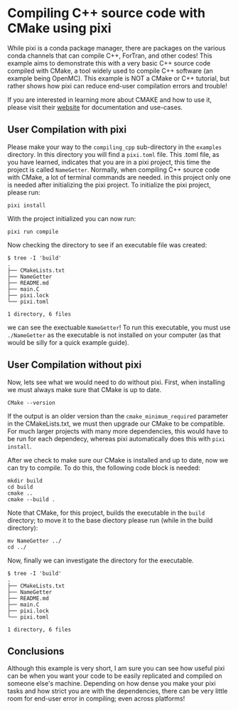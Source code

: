 # Compiling C++ source code with CMake using pixi
While pixi is a conda package manager, there are packages on the various conda channels that can compile C++, ForTran, and other codes! This example aims to demonstrate this with a very basic C++ source code compiled with CMake, a tool widely used to compile C++ software (an example being OpenMC). This example is NOT a CMake or C++ tutorial, but rather shows how pixi can reduce end-user compilation errors and trouble!

If you are interested in learning more about CMAKE and how to use it, please visit their [website](https://cmake.org/) for documentation and use-cases.

## User Compilation with pixi
Please make your way to the `compiling_cpp` sub-directory in the `examples` directory. 
In this directory you will find a `pixi.toml` file. This .toml file, as you have learned, indicates that you are in a pixi project, this time the project is called `NameGetter`. 
Normally, when compiling C++ source code with CMake, a lot of terminal commands are needed. in this project only one is needed after initializing the pixi project. To initialize the pixi project, please run:

```
pixi install
```

With the project initialized you can now run:

```
pixi run compile
```

Now checking the directory to see if an executable file was created:

```
$ tree -I 'build'
.
├── CMakeLists.txt
├── NameGetter
├── README.md
├── main.C
├── pixi.lock
└── pixi.toml

1 directory, 6 files
```
we can see the exectuable `NameGetter`! To run this executable, you must use `./NameGetter` as the executable is not installed on your computer (as that would be silly for a quick example guide).

## User Compilation without pixi
Now, lets see what we would need to do without pixi. First, when installing we must always make sure that CMake is up to date.

```
CMake --version
```
If the output is an older version than the `cmake_minimum_required` parameter in the CMakeLists.txt, we must then upgrade our CMake to be compatible. For much larger projects with many more dependencies, this would have to be run for each dependecy, whereas pixi automatically does this with `pixi install`. 

After we check to make sure our CMake is installed and up to date, now we can try to compile. To do this, the following code block is needed:

```
mkdir build
cd build
cmake ..
cmake --build .
```

Note that CMake, for this project, builds the executable in the `build` directory; to move it to the base diectory please run (while in the build directory):

```
mv NameGetter ../
cd ../
```
Now, finally we can investigate the directory for the executable.

```
$ tree -I 'build'
.
├── CMakeLists.txt
├── NameGetter
├── README.md
├── main.C
├── pixi.lock
└── pixi.toml

1 directory, 6 files
```

## Conclusions
Although this example is very short, I am sure you can see how useful pixi can be when you want your code to be easily replicated and compiled on someone else's machine. Depending on how dense you make your pixi tasks and how strict you are with the dependencies, there can be very little room for end-user error in compiling; even across platforms!

